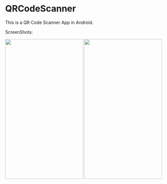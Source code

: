 # QRCodeScanner
This is a QR Code Scanner App in Android.

ScreenShots:

<img align="left" src="https://user-images.githubusercontent.com/41661723/48250064-07c2df00-e423-11e8-8121-1cafb4e527e0.jpeg" height=450 width=250/>
<img src="https://user-images.githubusercontent.com/41661723/48250489-82d8c500-e424-11e8-81b8-c4757ff27ed1.gif" height=450 width=250/>
